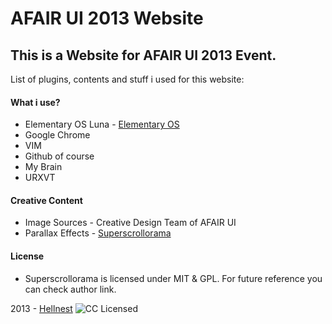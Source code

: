 AFAIR UI 2013 Website
=============

## This is a Website for AFAIR UI 2013 Event.
List of plugins, contents and stuff i used for this website:

#### What i use?
* Elementary OS Luna - [Elementary OS](http://www.elementaryos.org/ "Elementary OS")
* Google Chrome
* VIM
* Github of course
* My Brain
* URXVT

#### Creative Content
* Image Sources - Creative Design Team of AFAIR UI
* Parallax Effects - [Superscrollorama](http://johnpolacek.github.com/superscrollorama/ "John Polacek")

#### License
* Superscrollorama is licensed under MIT & GPL. For future reference you can check author link.


2013 - [Hellnest](http://www.hellnest.com/ "My Website")
![CC Licensed](http://i.creativecommons.org/l/by-nc-sa/3.0/88x31.png)